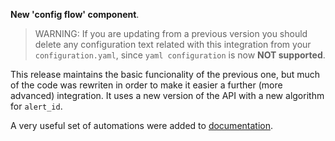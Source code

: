 **New 'config flow' component**.


> WARNING: If you are updating from a previous version you should delete any configuration text related with this integration from your `configuration.yaml`, since `yaml configuration` is now **NOT supported**.


This release maintains the basic funcionality of the previous one, but much of the code was rewriten in order to make it easier a further (more advanced) integration. It uses a new version of the API with a new algorithm for `alert_id`.

A very useful set of automations were added to [documentation][1].


[1]: https://github.com/xlcnd/meteoalarmeu/blob/main/README.md#automations
